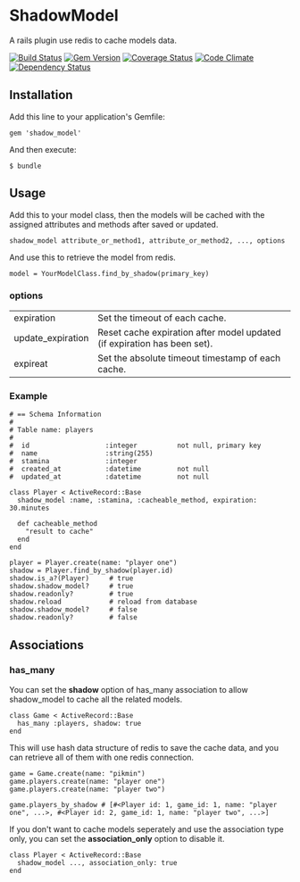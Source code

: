 # ShadowModel

A rails plugin use redis to cache models data.

[![Build Status](https://travis-ci.org/cctiger36/shadow_model.png?branch=master)](https://travis-ci.org/cctiger36/shadow_model) [![Gem Version](https://badge.fury.io/rb/shadow_model.png)](http://badge.fury.io/rb/shadow_model) [![Coverage Status](https://coveralls.io/repos/cctiger36/shadow_model/badge.png)](https://coveralls.io/r/cctiger36/shadow_model) [![Code Climate](https://codeclimate.com/github/cctiger36/shadow_model.png)](https://codeclimate.com/github/cctiger36/shadow_model) [![Dependency Status](https://gemnasium.com/cctiger36/shadow_model.png)](https://gemnasium.com/cctiger36/shadow_model)

## Installation

Add this line to your application's Gemfile:

    gem 'shadow_model'

And then execute:

    $ bundle

## Usage

Add this to your model class, then the models will be cached with the assigned attributes and methods after saved or updated.

    shadow_model attribute_or_method1, attribute_or_method2, ..., options

And use this to retrieve the model from redis.

    model = YourModelClass.find_by_shadow(primary_key)

### options

<table>
  <tr>
    <td>expiration</td><td>Set the timeout of each cache.</td>
  </tr>
  <tr>
    <td>update_expiration</td><td>Reset cache expiration after model updated (if expiration has been set).</td>
  </tr>
  <tr>
    <td>expireat</td><td>Set the absolute timeout timestamp of each cache.</td>
  </tr>
</table>

### Example

    # == Schema Information
    #
    # Table name: players
    #
    #  id                   :integer          not null, primary key
    #  name                 :string(255)
    #  stamina              :integer
    #  created_at           :datetime         not null
    #  updated_at           :datetime         not null

    class Player < ActiveRecord::Base
      shadow_model :name, :stamina, :cacheable_method, expiration: 30.minutes

      def cacheable_method
        "result to cache"
      end
    end

    player = Player.create(name: "player one")
    shadow = Player.find_by_shadow(player.id)
    shadow.is_a?(Player)     # true
    shadow.shadow_model?     # true
    shadow.readonly?         # true
    shadow.reload            # reload from database
    shadow.shadow_model?     # false
    shadow.readonly?         # false

## Associations

### has_many

You can set the **shadow** option of has_many association to allow shadow_model to cache all the related models.

    class Game < ActiveRecord::Base
      has_many :players, shadow: true
    end

This will use hash data structure of redis to save the cache data, and you can retrieve all of them with one redis connection.

    game = Game.create(name: "pikmin")
    game.players.create(name: "player one")
    game.players.create(name: "player two")

    game.players_by_shadow # [#<Player id: 1, game_id: 1, name: "player one", ...>, #<Player id: 2, game_id: 1, name: "player two", ...>]

If you don't want to cache models seperately and use the association type only, you can set the **association_only** option to disable it.

    class Player < ActiveRecord::Base
      shadow_model ..., association_only: true
    end
